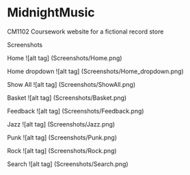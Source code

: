 MidnightMusic
=============

CM1102 Coursework website for a fictional record store

Screenshots

Home
![alt tag] (Screenshots/Home.png)

Home dropdown
![alt tag] (Screenshots/Home_dropdown.png)

Show All
![alt tag] (Screenshots/ShowAll.png)

Basket
![alt tag] (Screenshots/Basket.png)

Feedback
![alt tag] (Screenshots/Feedback.png)

Jazz
![alt tag] (Screenshots/Jazz.png)

Punk
![alt tag] (Screenshots/Punk.png)

Rock
![alt tag] (Screenshots/Rock.png)

Search
![alt tag] (Screenshots/Search.png)

